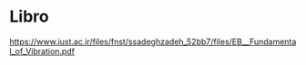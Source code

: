 # Libro
https://www.iust.ac.ir/files/fnst/ssadeghzadeh_52bb7/files/EB__Fundamental_of_Vibration.pdf
